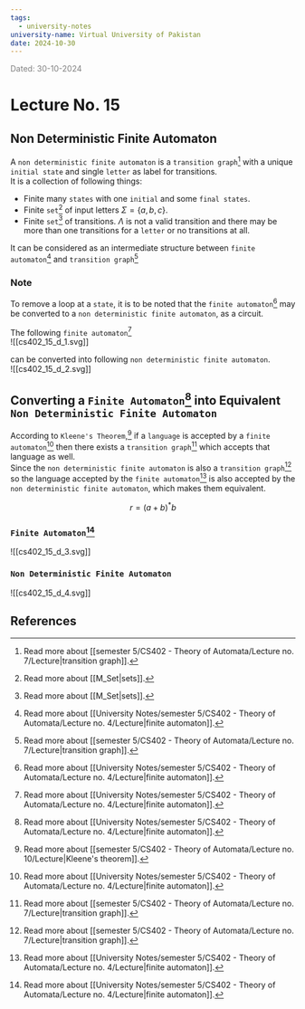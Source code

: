 ```yaml
---
tags:
  - university-notes
university-name: Virtual University of Pakistan
date: 2024-10-30
---
```


<span style="color: gray;">Dated: 30-10-2024</span>

# Lecture No. 15

## Non Deterministic Finite Automaton

A `non deterministic finite automaton` is a `transition graph`[^1] with a unique `initial state` and single `letter` as label for transitions.  
It is a collection of following things:

- Finite many `states` with one `initial` and some `final states`.
- Finite `set`[^2] of input letters $\Sigma = \{a, b, c\}$.
- Finite `set`[^2] of transitions. $\Lambda$ is not a valid transition and there may be more than one transitions for a `letter` or no transitions at all.

It can be considered as an intermediate structure between `finite automaton`[^3] and `transition graph`[^1]

### Note

To remove a loop at a `state`, it is to be noted that the `finite automaton`[^3] may be converted to a `non deterministic finite automaton`, as a circuit.

The following `finite automaton`[^3]  
![[cs402_15_d_1.svg]]

can be converted into following `non deterministic finite automaton`.  
![[cs402_15_d_2.svg]]

## Converting a `Finite Automaton`[^3] into Equivalent `Non Deterministic Finite Automaton`

According to `Kleene's Theorem`,[^4] if a `language` is accepted by a `finite automaton`[^3] then there exists a `transition graph`[^1] which accepts that language as well.  
Since the `non deterministic finite automaton` is also a `transition graph`[^1] so the language accepted by the `finite automaton`[^3] is also accepted by the `non deterministic finite automaton`, which makes them equivalent.

$$r = (a + b)^*b$$

### `Finite Automaton`[^3]

![[cs402_15_d_3.svg]]

### `Non Deterministic Finite Automaton`

![[cs402_15_d_4.svg]]

## References

[^1]: Read more about [[semester 5/CS402 - Theory of Automata/Lecture no. 7/Lecture|transition graph]].
[^2]: Read more about [[M_Set|sets]].
[^3]: Read more about [[University Notes/semester 5/CS402 - Theory of Automata/Lecture no. 4/Lecture|finite automaton]].
[^4]: Read more about [[semester 5/CS402 - Theory of Automata/Lecture no. 10/Lecture|Kleene's theorem]].